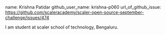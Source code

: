 name: Krishna Patidar
github_user_name: krishna-p060
url_of_github_issue: https://github.com/scaleracademy/scaler-open-source-september-challenge/issues/474


I am student at scaler school of technology, Bengaluru.
